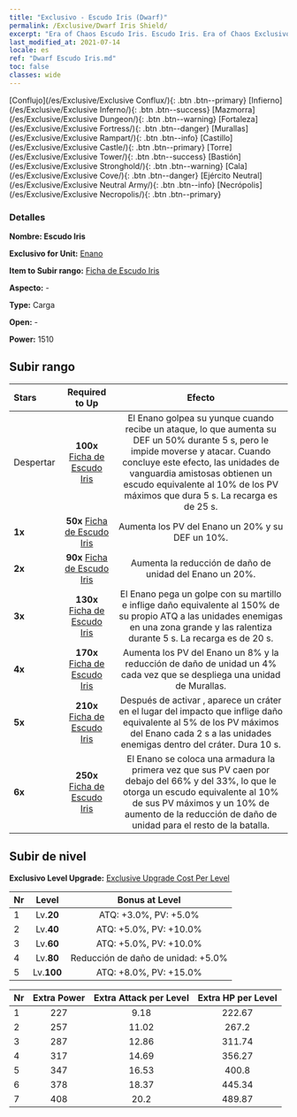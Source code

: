 ```yaml
---
title: "Exclusivo - Escudo Iris (Dwarf)"
permalink: /Exclusive/Dwarf Iris Shield/
excerpt: "Era of Chaos Escudo Iris. Escudo Iris. Era of Chaos Exclusivo Escudo Iris. Enano Exclusivo."
last_modified_at: 2021-07-14
locale: es
ref: "Dwarf Escudo Iris.md"
toc: false
classes: wide
---
```

 [Conflujo](/es/Exclusive/Exclusive Conflux/){: .btn .btn--primary} [Infierno](/es/Exclusive/Exclusive Inferno/){: .btn .btn--success} [Mazmorra](/es/Exclusive/Exclusive Dungeon/){: .btn .btn--warning} [Fortaleza](/es/Exclusive/Exclusive Fortress/){: .btn .btn--danger} [Murallas](/es/Exclusive/Exclusive Rampart/){: .btn .btn--info} [Castillo](/es/Exclusive/Exclusive Castle/){: .btn .btn--primary} [Torre](/es/Exclusive/Exclusive Tower/){: .btn .btn--success} [Bastión](/es/Exclusive/Exclusive Stronghold/){: .btn .btn--warning} [Cala](/es/Exclusive/Exclusive Cove/){: .btn .btn--danger} [Ejército Neutral](/es/Exclusive/Exclusive Neutral Army/){: .btn .btn--info} [Necrópolis](/es/Exclusive/Exclusive Necropolis/){: .btn .btn--primary} 

### Detalles
 **Nombre: Escudo Iris** 

 **Exclusivo for Unit:** [Enano](/es/units/Dwarf/) 

 **Item to Subir rango:** [Ficha de Escudo Iris](/ItemsES/con_913/)

 **Aspecto:** -

 **Type:** Carga

 **Open:** -

 **Power:** 1510

## Subir rango

  |     Stars    |  Required to Up | Efecto |
  |:-------------|:---------------:|:---------------:|
  |  Despertar  | **100x** [Ficha de Escudo Iris](/ItemsES/con_913/) | El Enano golpea su yunque cuando recibe un ataque, lo que aumenta su DEF un 50% durante 5 s, pero le impide moverse y atacar. Cuando concluye este efecto, las unidades de vanguardia amistosas obtienen un escudo equivalente al 10% de los PV máximos que dura 5 s. La recarga es de 25 s. |
  | **1x** <i class="fas fa-star"/> | **50x** [Ficha de Escudo Iris](/ItemsES/con_913/) | Aumenta los PV del Enano un 20% y su DEF un 10%. |
  | **2x** <i class="fas fa-star"/> | **90x** [Ficha de Escudo Iris](/ItemsES/con_913/) | Aumenta la reducción de daño de unidad del Enano un 20%. |
  | **3x** <i class="fas fa-star"/> | **130x** [Ficha de Escudo Iris](/ItemsES/con_913/) | <Martillazo> El Enano pega un golpe con su martillo e inflige daño equivalente al 150% de su propio ATQ a las unidades enemigas en una zona grande y las ralentiza durante 5 s. La recarga es de 20 s. |
  | **4x** <i class="fas fa-star"/> | **170x** [Ficha de Escudo Iris](/ItemsES/con_913/) | Aumenta los PV del Enano un 8% y la reducción de daño de unidad un 4% cada vez que se despliega una unidad de Murallas. |
  | **5x** <i class="fas fa-star"/> | **210x** [Ficha de Escudo Iris](/ItemsES/con_913/) | Después de activar <Martillazo>, aparece un cráter en el lugar del impacto que inflige daño equivalente al 5% de los PV máximos del Enano cada 2 s a las unidades enemigas dentro del cráter. Dura 10 s. |
  | **6x** <i class="fas fa-star"/> | **250x** [Ficha de Escudo Iris](/ItemsES/con_913/) | <Armadura Corporal> El Enano se coloca una armadura la primera vez que sus PV caen por debajo del 66% y del 33%, lo que le otorga un escudo equivalente al 10% de sus PV máximos y un 10% de aumento de la reducción de daño de unidad para el resto de la batalla. |


## Subir de nivel
 **Exclusivo Level Upgrade:** [Exclusive Upgrade Cost Per Level](/Exclusive/ExclusiveUpgradeCostPerLevel/)

  |  Nr  |   Level  | Bonus at Level |
  |:-----|:--------:|:--------------:|
  | 1 | Lv.**20** | ATQ: +3.0%, PV: +5.0% |
  | 2 | Lv.**40** | ATQ: +5.0%, PV: +10.0% |
  | 3 | Lv.**60** | ATQ: +5.0%, PV: +10.0% |
  | 4 | Lv.**80** | Reducción de daño de unidad: +5.0% |
  | 5 | Lv.**100** | ATQ: +8.0%, PV: +15.0% |


  |  Nr  |  Extra Power | Extra Attack per Level | Extra HP per Level |
  |:-----|:--------:|:--------:|:--------:|
  | 1 | 227 | 9.18 | 222.67 |
  | 2 | 257 | 11.02 | 267.2 |
  | 3 | 287 | 12.86 | 311.74 |
  | 4 | 317 | 14.69 | 356.27 |
  | 5 | 347 | 16.53 | 400.8 |
  | 6 | 378 | 18.37 | 445.34 |
  | 7 | 408 | 20.2 | 489.87 |


